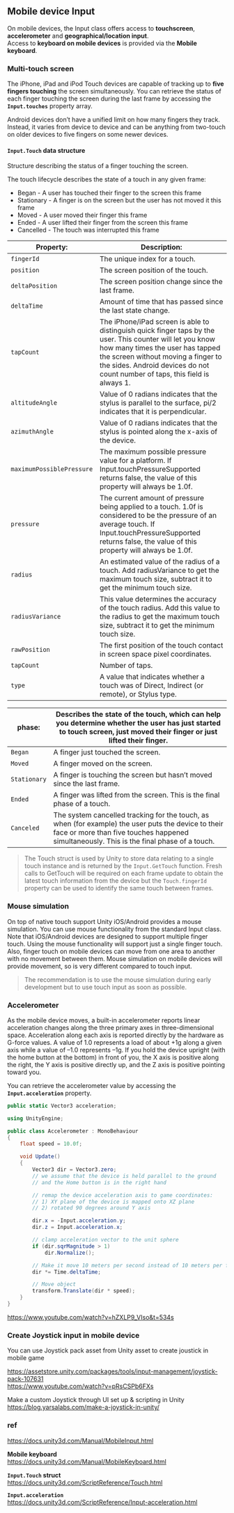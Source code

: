 ## Mobile device Input

On mobile devices, the Input class offers access to **touchscreen**, **accelerometer** and **geographical/location input**. \
Access to **keyboard on mobile devices** is provided via the **Mobile keyboard**.

### Multi-touch screen

The iPhone, iPad and iPod Touch devices are capable of tracking up to **five fingers touching** the screen simultaneously. You can retrieve the status of each finger touching the screen during the last frame by accessing the **`Input.touches`** property array.

Android devices don’t have a unified limit on how many fingers they track. Instead, it varies from device to device and can be anything from two-touch on older devices to five fingers on some newer devices.

#### `Input.Touch` data structure
Structure describing the status of a finger touching the screen.

The touch lifecycle describes the state of a touch in any given frame:

-   Began - A user has touched their finger to the screen this frame
-   Stationary - A finger is on the screen but the user has not moved it this frame
-   Moved - A user moved their finger this frame
-   Ended - A user lifted their finger from the screen this frame
-   Cancelled - The touch was interrupted this frame

 
| **Property:** | **Description:** |
| --- | --- |
| `fingerId` | The unique index for a touch. |
| `position` | The screen position of the touch. |
| `deltaPosition` | The screen position change since the last frame. |
| `deltaTime` | Amount of time that has passed since the last state change. |
| `tapCount` | The iPhone/iPad screen is able to distinguish quick finger taps by the user. This counter will let you know how many times the user has tapped the screen without moving a finger to the sides. Android devices do not count number of taps, this field is always 1. |
| `altitudeAngle` |	Value of 0 radians indicates that the stylus is parallel to the surface, pi/2 indicates that it is perpendicular. |
| `azimuthAngle` | Value of 0 radians indicates that the stylus is pointed along the x-axis of the device. |
| `maximumPossiblePressure` | The maximum possible pressure value for a platform. If Input.touchPressureSupported returns false, the value of this property will always be 1.0f. |
| `pressure` | The current amount of pressure being applied to a touch. 1.0f is considered to be the pressure of an average touch. If Input.touchPressureSupported returns false, the value of this property will always be 1.0f. |
| `radius` | An estimated value of the radius of a touch. Add radiusVariance to get the maximum touch size, subtract it to get the minimum touch size. |
| `radiusVariance` | 	This value determines the accuracy of the touch radius. Add this value to the radius to get the maximum touch size, subtract it to get the minimum touch size. |
| `rawPosition` | The first position of the touch contact in screen space pixel coordinates. |
| `tapCount` | 	Number of taps. |
| `type` | 	A value that indicates whether a touch was of Direct, Indirect (or remote), or Stylus type. |



| **phase:** | Describes the state of the touch, which can help you determine whether the user has just started to touch screen, just moved their finger or just lifted their finger. |
|-|-|
|  `Began` | A finger just touched the screen. |
|  `Moved` | A finger moved on the screen. |
|  `Stationary` | A finger is touching the screen but hasn’t moved since the last frame. |
|  `Ended` | A finger was lifted from the screen. This is the final phase of a touch. |
|  `Canceled` | The system cancelled tracking for the touch, as when (for example) the user puts the device to their face or more than five touches happened simultaneously. This is the final phase of a touch. |

> The Touch struct is used by Unity to store data relating to a single touch instance and is returned by the `Input.GetTouch` function. Fresh calls to GetTouch will be required on each frame update to obtain the latest touch information from the device but the `Touch.fingerId` property can be used to identify the same touch between frames.

### Mouse simulation

On top of native touch support Unity iOS/Android provides a mouse simulation. You can use mouse functionality from the standard Input class. Note that iOS/Android devices are designed to support multiple finger touch. Using the mouse functionality will support just a single finger touch. Also, finger touch on mobile devices can move from one area to another with no movement between them. Mouse simulation on mobile devices will provide movement, so is very different compared to touch input. 
> The recommendation is to use the mouse simulation during early development but to use touch input as soon as possible.


### Accelerometer

As the mobile device moves, a built-in accelerometer reports linear acceleration changes along the three primary axes in three-dimensional space. Acceleration along each axis is reported directly by the hardware as G-force values. A value of 1.0 represents a load of about +1g along a given axis while a value of –1.0 represents –1g. If you hold the device upright (with the home button at the bottom) in front of you, the X axis is positive along the right, the Y axis is positive directly up, and the Z axis is positive pointing toward you.

You can retrieve the accelerometer value by accessing the **`Input.acceleration`** property.

```cs
public static Vector3 acceleration;
```
```cs
using UnityEngine;

public class Accelerometer : MonoBehaviour
{
    float speed = 10.0f;

    void Update()
    {
        Vector3 dir = Vector3.zero;
        // we assume that the device is held parallel to the ground
        // and the Home button is in the right hand

        // remap the device acceleration axis to game coordinates:
        // 1) XY plane of the device is mapped onto XZ plane
        // 2) rotated 90 degrees around Y axis

        dir.x = -Input.acceleration.y;
        dir.z = Input.acceleration.x;

        // clamp acceleration vector to the unit sphere
        if (dir.sqrMagnitude > 1)
            dir.Normalize();

        // Make it move 10 meters per second instead of 10 meters per frame...
        dir *= Time.deltaTime;

        // Move object
        transform.Translate(dir * speed);
    }
}
```


https://www.youtube.com/watch?v=hZXLP9_VIso&t=534s

### Create Joystick input in mobile device

You can use Joystick pack asset  from Unity asset to create joustick in mobile game



https://assetstore.unity.com/packages/tools/input-management/joystick-pack-107631 \
https://www.youtube.com/watch?v=pRsCSPb6FXs


Make a custom Joystick through UI set up & scripting in Unity \
https://blog.yarsalabs.com/make-a-joystick-in-unity/

### ref
https://docs.unity3d.com/Manual/MobileInput.html

**Mobile keyboard** \
https://docs.unity3d.com/Manual/MobileKeyboard.html

**`Input.Touch` struct** \
https://docs.unity3d.com/ScriptReference/Touch.html

**`Input.acceleration`** \
https://docs.unity3d.com/ScriptReference/Input-acceleration.html
